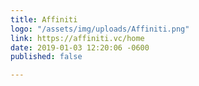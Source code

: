 ```yaml
---
title: Affiniti
logo: "/assets/img/uploads/Affiniti.png"
link: https://affiniti.vc/home
date: 2019-01-03 12:20:06 -0600
published: false

---
```

